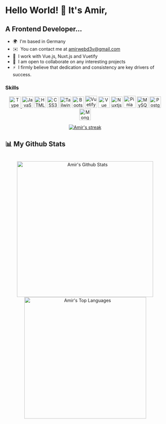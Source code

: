 Hello World! 👋 It's Amir,
=====================

A Frontend Developer...
----------------------

* 🌍  I'm based in Germany
* ✉️  You can contact me at [amirwebd3v@gmail.com](mailto:amirwebd3v@gmail.com)
* 🧠  I work with Vue.js, Nuxt.js and Vuetify
* 🤝  I am open to collaborate on any interesting projects
* ⚡  I firmly believe that dedication and consistency are key drivers of success.

### Skills

<p align="center">
<a href="https://developer.mozilla.org/en-US/docs/Web/TypeScript" target="_blank" rel="noreferrer"><img src="https://raw.githubusercontent.com/danielcranney/readme-generator/main/public/icons/skills/typescript-colored.svg" width="36" height="36" alt="TypeScript" /</a>
<a href="https://developer.mozilla.org/en-US/docs/Web/JavaScript" target="_blank" rel="noreferrer"><img src="https://raw.githubusercontent.com/danielcranney/readme-generator/main/public/icons/skills/javascript-colored.svg" width="36" height="36" alt="JavaScript" /></a>
<a href="https://developer.mozilla.org/en-US/docs/Glossary/HTML5" target="_blank" rel="noreferrer"><img src="https://raw.githubusercontent.com/danielcranney/readme-generator/main/public/icons/skills/html5-colored.svg" width="36" height="36" alt="HTML5" /></a>
<a href="https://www.w3.org/TR/CSS/#css" target="_blank" rel="noreferrer"><img src="https://raw.githubusercontent.com/danielcranney/readme-generator/main/public/icons/skills/css3-colored.svg" width="36" height="36" alt="CSS3" /></a>
<a href="https://tailwindcss.com/" target="_blank" rel="noreferrer"><img src="https://raw.githubusercontent.com/danielcranney/readme-generator/main/public/icons/skills/tailwindcss-colored.svg" width="36" height="36" alt="Tailwind CSS" /></a>
<a href="https://getbootstrap.com/" target="_blank" rel="noreferrer"><img src="https://raw.githubusercontent.com/danielcranney/readme-generator/main/public/icons/skills/bootstrap-colored.svg" width="36" height="36" alt="Bootstrap" /></a>
<a href="https://vuetifyjs.com/" target="_blank" rel="noreferrer"><img src="https://cdn.cosmicjs.com/656443b0-6a37-11ef-a492-5bdc7520fe60-v-logo.svg" width="38" height="38" alt="Vuetify" /></a>
<a href="https://vuejs.org/" target="_blank" rel="noreferrer"><img src="https://raw.githubusercontent.com/danielcranney/readme-generator/main/public/icons/skills/vuejs-colored.svg" width="36" height="36" alt="Vue" /></a>
<a href="https://nuxtjs.org/" target="_blank" rel="noreferrer"><img src="https://raw.githubusercontent.com/danielcranney/readme-generator/main/public/icons/skills/nuxtjs-colored.svg" width="36" height="36" alt="Nuxtjs" /></a>
   <a href="https://pinia.vuejs.org/" target="_blank" rel="noreferrer"><img src="https://camo.githubusercontent.com/beb4deef34ad522ffbbd05a815abf5b3b1f0943b6aff9ae5c64f356335fe0b99/68747470733a2f2f70696e69612e7675656a732e6f72672f6c6f676f2e737667" width="38" height="38" alt="Pinia" /></a>
<a href="https://www.mysql.com/" target="_blank" rel="noreferrer"><img src="https://raw.githubusercontent.com/danielcranney/readme-generator/main/public/icons/skills/mysql-colored.svg" width="36" height="36" alt="MySQL" /></a>
<a href="https://www.postgresql.org/" target="_blank" rel="noreferrer"><img src="https://raw.githubusercontent.com/danielcranney/readme-generator/main/public/icons/skills/postgresql-colored.svg" width="36" height="36" alt="PostgreSQL" /></a>
<a href="https://www.mongodb.com/" target="_blank" rel="noreferrer"><img src="https://raw.githubusercontent.com/danielcranney/readme-generator/main/public/icons/skills/mongodb-colored.svg" width="36" height="36" alt="MongoDB" /></a>
</p>


<div align="center">
    <a href="https://github.com/amirwebd3v/github-readme-streak-stats">
        <img title="🔥 Get streak stats for your profile at git.io/streak-stats" alt="Amir's streak" src="https://github-readme-streak-stats.herokuapp.com/?user=amirwebd3v&theme=black-ice&hide_border=true&stroke=0000&background=060A0CD0"/>
    </a>
</div>

## 📊 My Github Stats

  <br/>
  <div align="center">     
  <a href="https://github.com/amirwebd3v/github-readme-stats"><img alt="Amir's Github Stats" src="https://github-readme-stats.vercel.app/api?username=amirwebd3v&show_icons=true&count_private=true&theme=react&hide_border=true&bg_color=0D1117" style="width: 430px;"/>
   <a href="https://github.com/amirwebd3v/github-readme-stats"><img alt="Amir's Top Languages" src="https://github-readme-stats.vercel.app/api/top-langs/?username=amirwebd3v&langs_count=9&count_private=true&layout=donut&theme=react&hide_border=true&bg_color=0D1117&hide_progress=true" style="width: 385px;" /></a>
  <br/>
    </div>
 

